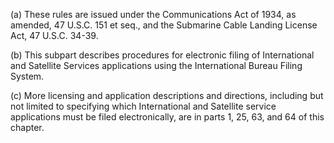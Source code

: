 (a) These rules are issued under the Communications Act of 1934, as amended, 47 U.S.C. 151 et seq., and the Submarine Cable Landing License Act, 47 U.S.C. 34-39.

(b) This subpart describes procedures for electronic filing of International and Satellite Services applications using the International Bureau Filing System.

(c) More licensing and application descriptions and directions, including but not limited to specifying which International and Satellite service applications must be filed electronically, are in parts 1, 25, 63, and 64 of this chapter.

